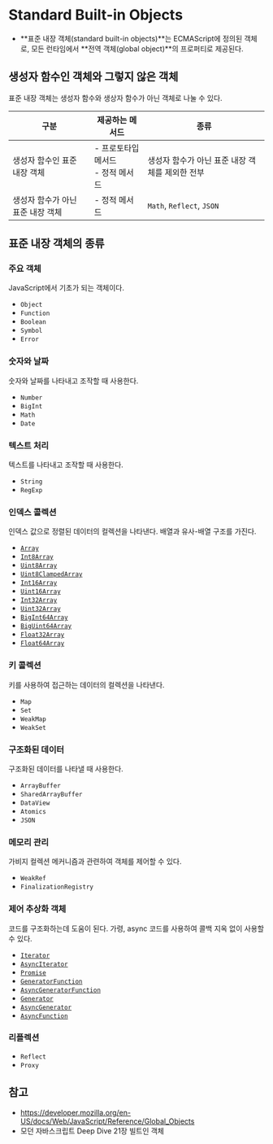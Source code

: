 # Standard Built-in Objects

- **표준 내장 객체(standard built-in objects)**는 ECMAScript에 정의된 객체로, 모든 런타임에서 **전역 객체(global object)**의 프로퍼티로 제공된다.

## 생성자 함수인 객체와 그렇지 않은 객체

표준 내장 객체는 생성자 함수와 생상자 함수가 아닌 객체로 나눌 수 있다.

| 구분                              | 제공하는 메서드                        | 종류                                            |
| --------------------------------- | -------------------------------------- | ----------------------------------------------- |
| 생성자 함수인 표준 내장 객체      | - 프로토타입 메서드<br />- 정적 메서드 | 생성자 함수가 아닌 표준 내장 객체를 제외한 전부 |
| 생성자 함수가 아닌 표준 내장 객체 | - 정적 메서드                          | `Math`, `Reflect`, `JSON`                       |

## 표준 내장 객체의 종류

### 주요 객체

JavaScript에서 기초가 되는 객체이다.

- `Object`
- `Function`
- `Boolean`
- `Symbol`
- `Error`

### 숫자와 날짜

숫자와 날짜를 나타내고 조작할 때 사용한다.

- `Number`
- `BigInt`
- `Math`
- `Date`

### 텍스트 처리

텍스트를 나타내고 조작할 때 사용한다.

- `String`
- `RegExp`

### 인덱스 콜렉션

인덱스 값으로 정렬된 데이터의 컬렉션을 나타낸다. 배열과 유사-배열 구조를 가진다.

- [`Array`](https://developer.mozilla.org/en-US/docs/Web/JavaScript/Reference/Global_Objects/Array)
- [`Int8Array`](https://developer.mozilla.org/en-US/docs/Web/JavaScript/Reference/Global_Objects/Int8Array)
- [`Uint8Array`](https://developer.mozilla.org/en-US/docs/Web/JavaScript/Reference/Global_Objects/Uint8Array)
- [`Uint8ClampedArray`](https://developer.mozilla.org/en-US/docs/Web/JavaScript/Reference/Global_Objects/Uint8ClampedArray)
- [`Int16Array`](https://developer.mozilla.org/en-US/docs/Web/JavaScript/Reference/Global_Objects/Int16Array)
- [`Uint16Array`](https://developer.mozilla.org/en-US/docs/Web/JavaScript/Reference/Global_Objects/Uint16Array)
- [`Int32Array`](https://developer.mozilla.org/en-US/docs/Web/JavaScript/Reference/Global_Objects/Int32Array)
- [`Uint32Array`](https://developer.mozilla.org/en-US/docs/Web/JavaScript/Reference/Global_Objects/Uint32Array)
- [`BigInt64Array`](https://developer.mozilla.org/en-US/docs/Web/JavaScript/Reference/Global_Objects/BigInt64Array)
- [`BigUint64Array`](https://developer.mozilla.org/en-US/docs/Web/JavaScript/Reference/Global_Objects/BigUint64Array)
- [`Float32Array`](https://developer.mozilla.org/en-US/docs/Web/JavaScript/Reference/Global_Objects/Float32Array)
- [`Float64Array`](https://developer.mozilla.org/en-US/docs/Web/JavaScript/Reference/Global_Objects/Float64Array)

### 키 콜렉션

키를 사용하여 접근하는 데이터의 컬렉션을 나타낸다.

- `Map`
- `Set`
- `WeakMap`
- `WeakSet`

### 구조화된 데이터

구조화된 데이터를 나타낼 때 사용한다.

- `ArrayBuffer`
- `SharedArrayBuffer`
- `DataView`
- `Atomics`
- `JSON`

### 메모리 관리

가비지 컬렉션 메커니즘과 관련하여 객체를 제어할 수 있다.

- `WeakRef`
- `FinalizationRegistry`

### 제어 추상화 객체

코드를 구조화하는데 도움이 된다. 가령, async 코드를 사용하여 콜백 지옥 없이 사용할 수 있다.

- [`Iterator`](https://developer.mozilla.org/en-US/docs/Web/JavaScript/Reference/Global_Objects/Iterator)
- [`AsyncIterator`](https://developer.mozilla.org/en-US/docs/Web/JavaScript/Reference/Global_Objects/AsyncIterator)
- [`Promise`](https://developer.mozilla.org/en-US/docs/Web/JavaScript/Reference/Global_Objects/Promise)
- [`GeneratorFunction`](https://developer.mozilla.org/en-US/docs/Web/JavaScript/Reference/Global_Objects/GeneratorFunction)
- [`AsyncGeneratorFunction`](https://developer.mozilla.org/en-US/docs/Web/JavaScript/Reference/Global_Objects/AsyncGeneratorFunction)
- [`Generator`](https://developer.mozilla.org/en-US/docs/Web/JavaScript/Reference/Global_Objects/Generator)
- [`AsyncGenerator`](https://developer.mozilla.org/en-US/docs/Web/JavaScript/Reference/Global_Objects/AsyncGenerator)
- [`AsyncFunction`](https://developer.mozilla.org/en-US/docs/Web/JavaScript/Reference/Global_Objects/AsyncFunction)

### 리플렉션

- `Reflect`
- `Proxy`



## 참고

- https://developer.mozilla.org/en-US/docs/Web/JavaScript/Reference/Global_Objects
- 모던 자바스크립트 Deep Dive 21장 빌트인 객체